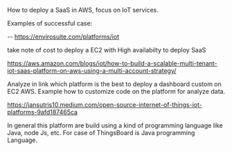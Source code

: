 
How to deploy a SaaS in AWS, focus on IoT services.

Examples of successful case: 

-- https://envirosuite.com/platforms/iot

take note of cost to deploy a EC2 with High availabilty to deploy SaaS

 https://aws.amazon.com/blogs/iot/how-to-build-a-scalable-multi-tenant-iot-saas-platform-on-aws-using-a-multi-account-strategy/ 



Analyze in link which platform is the best to deploy a dashboard custom on EC2 AWS. Example how to customize code on the platform for analyze data.

https://jansutris10.medium.com/open-source-internet-of-things-iot-platforms-9afd187465ca

In general this platform are build using a kind of programming language like Java, node Js, etc. For case of ThingsBoard is Java programming Language.